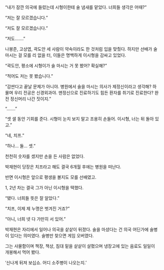 “내가 잠깐 의국에 들렀는데 시형이한테 술 냄새를 맡았다. 너희들 생각은 어때?”

“저는 잘 모르겠습니다.”

“저도 잘 모르겠습니다.”

“저도…….”

나봉준, 고상엽, 곽도안 세 사람이 약속이라도 한 것처럼 입을 맞췄다. 하지만 선배가 술 마시는 걸 모를 리 없을 터, 이들은 명백하게 이시형을 감싸고 있었다.

“곽도안, 평소에 시형이가 술 마시는 거 못 봤어? 확실해?”

“적어도 저는 못 봤습니다.”

“감싼다고 끝날 문제가 아니야. 병원에서 술을 마시는 의사가 제정신이라고 생각해? 하물며 우리 전공은 신경외과야. 맨정신으로 진료하기도 힘든 환자를 취기로 진료한다? 완전 정신머리 나간 짓이지.”

“…….”

“셋 샐 동안 기회를 준다. 시형이 눈치 보지 말고 조용히 손들어. 이시형, 너는 뒤 돌아 있고.”

“네, 치프.”

“하나… 둘… 셋.”

천천히 숫자를 셌지만 손을 든 사람은 없었다.

박재현이 당장은 치프라고 해도 결국 6개월 후에는 병원을 떠난다.

반면 이시형은 앞으로 평생을 볼지도 모를 선배였고.

1, 2년 차는 결국 그가 아닌 이시형을 택했다.

“됐다. 너희들 뜻은 잘 알았다.”

“치프, 이제 제 누명은 벗겨진 거죠?”

“아니, 너희 넷 다 가만히 서 있어.”

박재현은 자리에서 일어나 의국을 샅샅이 뒤졌다. 술을 마셨다는 건 의국 어딘가에 술병이 있다는 의미였다. 술병만 찾으면 게임 오버였다.

그는 사물함이며 책장, 책상, 침대 밑을 샅샅이 살폈으며 냉장고에 있는 음료도 일일이 개봉해서 먹어 봤다.

‘신나게 뒤져 보십쇼. 어디 소주병이 나오는지.’
